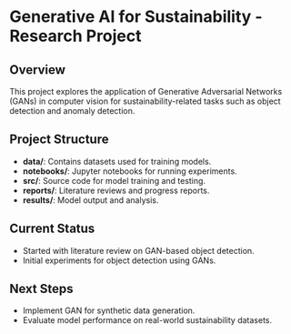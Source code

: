 # Generative AI for Sustainability - Research Project

## Overview
This project explores the application of Generative Adversarial Networks (GANs) in computer vision for sustainability-related tasks such as object detection and anomaly detection.

## Project Structure
- **data/**: Contains datasets used for training models.
- **notebooks/**: Jupyter notebooks for running experiments.
- **src/**: Source code for model training and testing.
- **reports/**: Literature reviews and progress reports.
- **results/**: Model output and analysis.

## Current Status
- Started with literature review on GAN-based object detection.
- Initial experiments for object detection using GANs.

## Next Steps
- Implement GAN for synthetic data generation.
- Evaluate model performance on real-world sustainability datasets.

